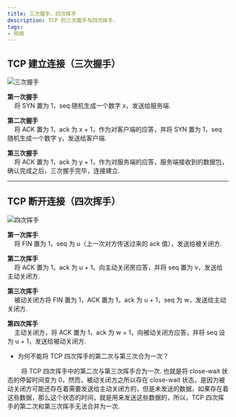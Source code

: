 ```yaml
---
title: 三次握手、四次挥手
description: TCP 的三次握手与四次挥手.
tags: 
- 网络
---
```


## TCP 建立连接（三次握手）

![三次握手](https://s1.ax1x.com/2020/10/25/Be3IMj.png)

**第一次握手**<br>
&nbsp;&nbsp;&nbsp;&nbsp;将 SYN 置为 1，seq 随机生成一个数字 x，发送给服务端.

**第二次握手**<br>
&nbsp;&nbsp;&nbsp;&nbsp;将 ACK 置为 1，ack 为 x + 1，作为对客户端的应答，并将 SYN 置为 1，seq 随机生成一个数字 y，发送给客户端.

**第三次握手**<br>
&nbsp;&nbsp;&nbsp;&nbsp;将 ACK 置为 1，ack 为 y + 1，作为对服务端的应答，服务端接收到的数据包，确认完成之后，三次握手完毕，连接建立.

***

## TCP 断开连接（四次挥手）

![四次挥手](https://s1.ax1x.com/2020/10/25/Be8Pdx.png)

**第一次挥手**<br>
&nbsp;&nbsp;&nbsp;&nbsp;将 FIN 置为 1，seq 为 u（上一次对方传送过来的 ack 值），发送给被关闭方.

**第二次挥手**<br>
&nbsp;&nbsp;&nbsp;&nbsp;将 ACK 置为 1，ack 为 u + 1，向主动关闭房应答，并将 seq 置为 v，发送给主动关闭方.


**第三次挥手**<br>
&nbsp;&nbsp;&nbsp;&nbsp;被动关闭方将 FIN 置为 1，ACK 置为 1，ack 为 u + 1，seq 为 w，发送给主动关闭方.


**第四次挥手**<br>
&nbsp;&nbsp;&nbsp;&nbsp;主动关闭方，将 ACK 置为 1，ack 为 w + 1，向被动关闭方应答，并将 seq 设为 u + 1，发送给被动关闭方.

* 为何不能将 TCP 四次挥手的第二次与第三次合为一次？

&nbsp;&nbsp;&nbsp;&nbsp;&nbsp;&nbsp;&nbsp;&nbsp;将 TCP 四次挥手中的第二次与第三次挥手合为一次. 也就是将 close-wait 状态的停留时间变为 0，然而，被动关闭方之所以存在 close-wait 状态，是因为被动关闭方可能还存在着需要发送给主动关闭方的，但是未发送的数据，如果存在着这些数据，那么这个状态的时间，就是用来发送这些数据的，所以，TCP 四次挥手的第二次和第三次挥手无法合并为一次.



